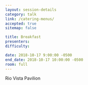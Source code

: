 ```yaml
---
layout: session-details
category: talk
link: /catering-menus/
accepted: true
sitemap: false

title: Breakfast
presenters:
difficulty:

date: 2018-10-17 9:00:00 -0500
end_date: 2018-10-17 10:00:00 -0500
room: full
---
```

Rio Vista Pavilion
